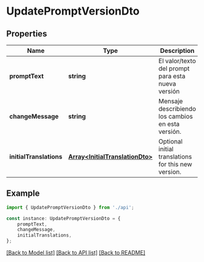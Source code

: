 # UpdatePromptVersionDto


## Properties

Name | Type | Description | Notes
------------ | ------------- | ------------- | -------------
**promptText** | **string** | El valor/texto del prompt para esta nueva versión | [optional] [default to undefined]
**changeMessage** | **string** | Mensaje describiendo los cambios en esta versión. | [optional] [default to undefined]
**initialTranslations** | [**Array&lt;InitialTranslationDto&gt;**](InitialTranslationDto.md) | Optional initial translations for this new version. | [optional] [default to undefined]

## Example

```typescript
import { UpdatePromptVersionDto } from './api';

const instance: UpdatePromptVersionDto = {
    promptText,
    changeMessage,
    initialTranslations,
};
```

[[Back to Model list]](../README.md#documentation-for-models) [[Back to API list]](../README.md#documentation-for-api-endpoints) [[Back to README]](../README.md)
